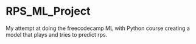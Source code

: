 # RPS_ML_Project
My attempt at doing the freecodecamp ML with Python course creating a model that plays and tries to predict rps.
